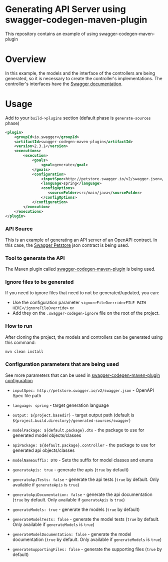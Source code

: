 # Generating API Server using swagger-codegen-maven-plugin

This repository contains an example of using swagger-codegen-maven-plugin

Overview
============================
In this example, the models and the interface of the controllers are being generated, so it is necessary to create the controller's implementations.
The controller's interfaces have the [Swagger documentation](https://swagger.io/docs).

Usage
============================

Add to your `build->plugins` section (default phase is `generate-sources` phase)
```xml
<plugin>
    <groupId>io.swagger</groupId>
    <artifactId>swagger-codegen-maven-plugin</artifactId>
    <version>2.3.1</version>
    <executions>
        <execution>
            <goals>
                <goal>generate</goal>
            </goals>
            <configuration>
                <inputSpec>http://petstore.swagger.io/v2/swagger.json</inputSpec>
                <language>spring</language>
                <configOptions>
                   <sourceFolder>src/main/java</sourceFolder>
                </configOptions>
            </configuration>
        </execution>
    </executions>
</plugin>
```

### API Source
This is an example of generating an API server of an OpenAPI contract.
In this case, the [Swagger Petstore](http://petstore.swagger.io/v2/swagger.json) json contract is being used.

### Tool to generate the API
The Maven plugin called [swagger-codegen-maven-plugin](https://github.com/swagger-api/swagger-codegen/tree/master/modules/swagger-codegen-maven-plugin) is being used.

### Ignore files to be generated
If you need to ignore files that need to not be generated/updated, you can:
 - Use the configuration parameter `<ignoreFileOverride>FILE PATH HERE</ignoreFileOverride>` or 
 - Add they on the `.swagger-codegen-ignore` file on the root of the project.

### How to run
After cloning the project, the models and controllers can be generated using this command:
```sh
mvn clean install
```

### Configuration parameters that are being used
See more parameters that can be used in [swagger-codegen-maven-plugin configuration](https://github.com/swagger-api/swagger-codegen/tree/master/modules/swagger-codegen-maven-plugin#general-configuration-parameters)

- `inputSpec: http://petstore.swagger.io/v2/swagger.json` - OpenAPI Spec file path
- `language: spring` - target generation language
- `output: ${project.basedir}` - target output path (default is `${project.build.directory}/generated-sources/swagger`)
- `modelPackage: ${default.package}.dto` - the package to use for generated model objects/classes
- `apiPackage: ${default.package}.controller` - the package to use for generated api objects/classes
- `modelNameSuffix: DTO` - Sets the suffix for model classes and enums

- `generateApis: true` - generate the apis (`true` by default)
- `generateApiTests: false` - generate the api tests (`true` by default. Only available if `generateApis` is `true`)
- `generateApiDocumentation: false` - generate the api documentation (`true` by default. Only available if `generateApis` is `true`)
- `generateModels: true` - generate the models (`true` by default)
- `generateModelTests: false` - generate the model tests (`true` by default. Only available if `generateModels` is `true`)
- `generateModelDocumentation: false` - generate the model documentation (`true` by default. Only available if `generateModels` is `true`)
- `generateSupportingFiles: false` - generate the supporting files (`true` by default)


